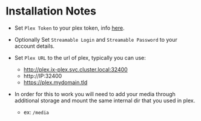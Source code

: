 # Installation Notes

- Set `Plex Token` to your plex token, info [here](https://support.plex.tv/articles/204059436-finding-an-authentication-token-x-plex-token/).

- Optionally Set `Streamable Login` and `Streamable Password` to your account details.

- Set `Plex URL` to the url of plex, typically you can use:
  - http://plex.ix-plex.svc.cluster.local:32400
  - http://IP:32400
  - https://plex.mydomain.tld

- In order for this to work you will need to add your media through additional storage and mount the same internal dir that you used in plex.
  - ex: ```/media```
